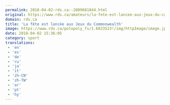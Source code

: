 ```yaml
---
permalink: 2018-04-02-rds.ca--2089681844.html
original: https://www.rds.ca/amateurs/la-fete-est-lancee-aux-jeux-du-commonwealth-1.6023520?localLinksEnabled=false
domain: rds.ca
title: 'La fête est lancée aux Jeux du Commonwealth'
image: https://www.rds.ca/polopoly_fs/1.6023523!/img/httpImage/image.jpg_gen/derivatives/details-xhdpi/image.jpg
date: 2018-04-02 15:36:05
category: sport
translations: 
 - 'en'
 - 'es'
 - 'de'
 - 'ru'
 - 'ja'
 - 'it'
 - 'zh-CN'
 - 'zh-TW'
 - 'ar'
 - 'pt'
 - 'hy'
---
```


